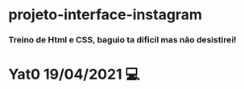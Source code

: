 # projeto-interface-instagram



### Treino de Html e CSS, baguio ta dificil mas não desistirei!





# Yat0 19/04/2021 :computer:



 